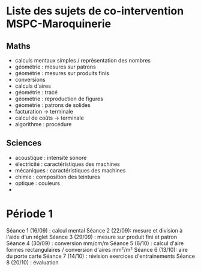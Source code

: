 # Liste des sujets de co-intervention MSPC-Maroquinerie

## Maths

- calculs mentaux simples / représentation des nombres
- géométrie : mesures sur patrons
- géométrie : mesures sur produits finis
- conversions
- calculs d'aires
- géométrie : tracé
- géométrie : reproduction de figures
- géométrie : patrons de solides
- facturation -> terminale
- calcul de coûts -> terminale
- algorithme : procédure

## Sciences

- acoustique : intensité sonore
- électricité : caractéristiques des machines
- mécaniques : caractéristiques des machines
- chimie : composition des teintures
- optique : couleurs
- 

# Période 1

Séance 1 (16/09) : calcul mental
Séance 2 (22/09): mesure et division à l'aide d'un réglet
Séance 3 (29/09) : mesure sur produit fini et patron
Séance 4 (30/09) : conversion mm/cm/m
Séance 5 (6/10) : calcul d'aire formes rectangulaires / conversion d'aires mm²/m²
Séance 6 (13/10): aire du porte carte
Séance 7 (14/10) : révision exercices d'entrainements
Séance 8 (20/10) : évaluation


